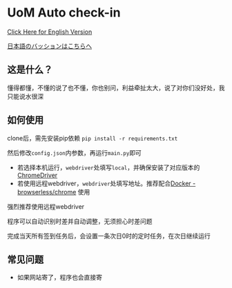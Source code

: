 # UoM Auto check-in

[Click Here for English Version](README_en.md)

[日本語のバッションはこちらへ](README_jp.md)

## 这是什么？
懂得都懂，不懂的说了也不懂，你也别问，利益牵扯太大，说了对你们没好处，我只能说水很深

## 如何使用
clone后，需先安装pip依赖
```pip install -r requirements.txt```

然后修改```config.json```内参数，再运行```main.py```即可
* 若选择本机运行，```webdriver```处填写```local```，并确保安装了对应版本的[ChromeDriver](https://chromedriver.chromium.org/downloads)
* 若使用远程webdriver，```webdriver```处填写地址。推荐配合[Docker - browserless/chrome](https://registry.hub.docker.com/r/browserless/chrome) 使用

强烈推荐使用远程webdriver

程序可以自动识别时差并自动调整，无须担心时差问题

完成当天所有签到任务后，会设置一条次日0时的定时任务，在次日继续运行

## 常见问题
* 如果网站寄了，程序也会直接寄
